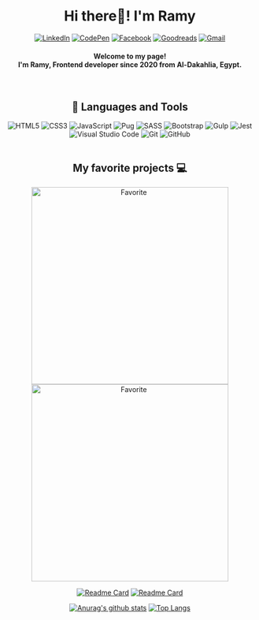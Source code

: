 <div align="center">

 <h1 align="center"> Hi there👋! I'm Ramy</h1>

 <div align="center">

  <a href="https://www.linkedin.com/in/ramy-al-sabry-98637b202/" target="_blank">![LinkedIn](https://img.shields.io/badge/linkedin-%230077B5.svg?style=for-the-badge&logo=linkedin&logoColor=white)</a>
  <a href="https://codepen.io/ramy5" target="_blank">![CodePen](https://img.shields.io/badge/Codepen-000000?style=for-the-badge&logo=codepen&logoColor=white)</a>
  <a href="https://www.facebook.com/profile.php?id=100008124648610" target="_blank">![Facebook](https://img.shields.io/badge/Facebook-%231877F2.svg?style=for-the-badge&logo=Facebook&logoColor=white)</a>
  <a href="https://www.goodreads.com/user/show/148460223-ramy-al-sabry" target="_blank">![Goodreads](https://img.shields.io/badge/Goodreads-F3F1EA?style=for-the-badge&logo=goodreads&logoColor=372213)</a>
  <a href="https://mail.google.com/mail/u/0/#inbox?compose=DmwnWtDrQgqvJNvnPpQpKngXltLmrbrssbvcmKPxGKkrBllcKGsmgnGLNWbqJGFkFDtRhkCLXKJV" target="_blank">![Gmail](https://img.shields.io/badge/Gmail-D14836?style=for-the-badge&logo=gmail&logoColor=white)</a>

 </div>
 <h4 align="center">Welcome to my page!<br>
 I'm Ramy, Frontend developer since 2020 from  Al-Dakahlia, Egypt.</h4>
 <br>

 ## 💼 Languages and Tools<br>
 ![HTML5](https://img.shields.io/badge/html5-%23E34F26.svg?style=for-the-badge&logo=html5&logoColor=white)
 ![CSS3](https://img.shields.io/badge/css3-%231572B6.svg?style=for-the-badge&logo=css3&logoColor=white)
 ![JavaScript](https://img.shields.io/badge/javascript-%23323330.svg?style=for-the-badge&logo=javascript&logoColor=%23F7DF1E)
 ![Pug](https://img.shields.io/badge/Pug-FFF?style=for-the-badge&logo=pug&logoColor=A86454)
 ![SASS](https://img.shields.io/badge/SASS-hotpink.svg?style=for-the-badge&logo=SASS&logoColor=white)
 ![Bootstrap](https://img.shields.io/badge/bootstrap-%23563D7C.svg?style=for-the-badge&logo=bootstrap&logoColor=white)
 ![Gulp](https://img.shields.io/badge/GULP-%23CF4647.svg?style=for-the-badge&logo=gulp&logoColor=white)
 ![Jest](https://img.shields.io/badge/-jest-%23C21325?style=for-the-badge&logo=jest&logoColor=white)
 ![Visual Studio Code](https://img.shields.io/badge/Visual%20Studio%20Code-0078d7.svg?style=for-the-badge&logo=visual-studio-code&logoColor=white)
 ![Git](https://img.shields.io/badge/git-%23F05033.svg?style=for-the-badge&logo=git&logoColor=white)
 ![GitHub](https://img.shields.io/badge/github-%23121011.svg?style=for-the-badge&logo=github&logoColor=white)
 <br><br>

 ## My favorite projects 💻
 <div>
  <img style="width: 400px" src="https://user-images.githubusercontent.com/74501165/200301531-0f7d5940-6b85-4272-b6df-a3b4a0f8ec17.png" alt="Favorite">
  <img style="width: 400px" src="https://user-images.githubusercontent.com/74501165/200301199-4668bf49-d62e-41c7-b19c-c72aaad104e8.png" alt="Favorite">
 </div>

 [![Readme Card](https://github-readme-stats.vercel.app/api/pin/?username=Ramy5&repo=Mapty_App-Clone&theme=github_dark)](https://github.com/Ramy5/Mapty_App-Clone)
 [![Readme Card](https://github-readme-stats.vercel.app/api/pin/?username=Ramy5&repo=Banklist-clone&theme=github_dark)](https://github.com/Ramy5/Banklist-Clone)

 [![Anurag's github stats](https://github-readme-stats.vercel.app/api?username=Ramy5&theme=chartreuse-dark)](https://github.com/anuraghazra/github-readme-stats)
 [![Top Langs](https://github-readme-stats.vercel.app/api/top-langs/?username=Ramy5&theme=chartreuse-dark&layout=compact)](https://github.com/Ramy5)


</div>
